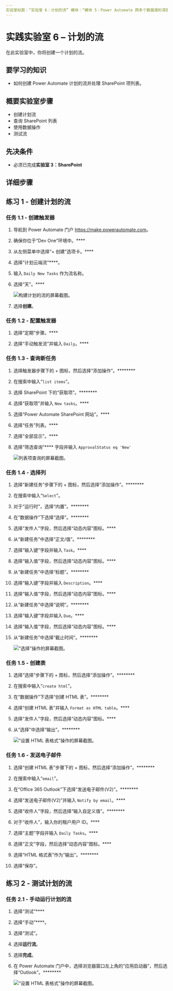 ```yaml
---
实验室标题：“实验室 6：计划的流” 模块：“模块 5：Power Automate 跨多个数据源的深度集成”
---
```


# 实践实验室 6 – 计划的流

在此实验室中，你将创建一个计划的流。

## 要学习的知识

- 如何创建 Power Automate 计划的流并处理 SharePoint 项列表。

## 概要实验室步骤

- 创建计划流
- 查询 SharePoint 列表
- 使用数据操作
- 测试流
  
## 先决条件

- 必须已完成**实验室 3：SharePoint**

## 详细步骤

## 练习 1 - 创建计划的流

### 任务 1.1 - 创建触发器

1. 导航到 Power Automate 门户 <https://make.powerautomate.com>。

1. 确保你位于“Dev One”环境中。****

1. 从左侧菜单中选择“+ 创建”选项卡。****

1. 选择“计划云端流”****。

1. 输入 `Daily New Tasks` 作为流名称。

1. 选择“天”。****

    ![构建计划的流的屏幕截图。](../media/build-scheduled-flow.png)

1. 选择**创建**。

### 任务 1.2 - 配置触发器

1. 选择“定期”步骤。****

1. 选择“手动触发流”并输入 `Daily`。****

### 任务 1.3 - 查询新任务

1. 选择触发器步骤下的 + 图标，然后选择“添加操作”。********

1. 在搜索中输入“`list items`”。

1. 选择 SharePoint 下的“获取项”。********

1. 选择“获取项”并输入 `New tasks`。****

1. 选择“Power Automate SharePoint 网站”。****

1. 选择“任务”列表。****

1. 选择“全部显示”。****

1. 选择“筛选查询”**** 字段并输入 `ApprovalStatus eq 'New'`

    ![列表项查询的屏幕截图。](../media/list-items.png)

### 任务 1.4 - 选择列

1. 选择“新建任务”步骤下的 + 图标，然后选择“添加操作”。********

1. 在搜索中输入“`Select`”。

1. 对于“运行时”，选择“内置”。********

1. 在“数据操作”下选择“选择”。********

1. 选择“发件人”字段，然后选择“动态内容”图标。****

1. 从“新建任务”中选择“正文/值”。********

1. 选择“输入键”字段并输入 `Task`。****

1. 选择“输入值”字段，然后选择“动态内容”图标。****

1. 从“新建任务”中选择“标题”。********

1. 选择“输入键”字段并输入 `Description`。****

1. 选择“输入值”字段，然后选择“动态内容”图标。****

1. 从“新建任务”中选择“说明”。********

1. 选择“输入键”字段并输入 `Due`。****

1. 选择“输入值”字段，然后选择“动态内容”图标。****

1. 从“新建任务”中选择“截止时间”。********

    ![“选择”操作的屏幕截图。](../media/select-action.png)

### 任务 1.5 - 创建表

1. 选择“选择”步骤下的 + 图标，然后选择“添加操作”。********

1. 在搜索中输入“`create html`”。

1. 在“数据操作”下选择“创建 HTML 表”。********

1. 选择“创建 HTML 表”并输入 `Format as HTML table`。****

1. 选择“发件人”字段，然后选择“动态内容”图标。****

1. 从“选择”中选择“输出”。********

    ![“设置 HTML 表格式”操作的屏幕截图。](../media/format-html-action.png)

### 任务 1.6 - 发送电子邮件

1. 选择“创建 HTML 表”步骤下的 + 图标，然后选择“添加操作”。********

1. 在搜索中输入“`email`”。

1. 在“Office 365 Outlook”下选择“发送电子邮件(V2)”。********

1. 选择“发送电子邮件(V2)”并输入 `Notify by email`。****

1. 选择“收件人”字段，然后选择“输入自定义值”。********

1. 对于“收件人”，输入你的租户用户 ID。****

1. 选择“主题”字段并输入 `Daily Tasks`。****

1. 选择“正文”字段，然后选择“动态内容”图标。****

1. 选择“HTML 格式表”作为“输出”。********

1. 选择“保存”。

## 练习 2 - 测试计划的流

### 任务 2.1 - 手动运行计划的流

1. 选择“测试”****

1. 选择“手动”****。

1. 选择“测试”。

1. 选择**运行流**。

1. 选择**完成**。

1. 在 Power Automate 门户中，选择浏览器窗口左上角的“应用启动器”，然后选择“Outlook”。********

    ![“设置 HTML 表格式”操作的屏幕截图。](../media/daily-tasks-email.png)
